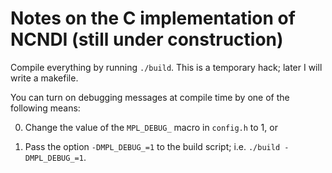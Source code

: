 # Notes on the C implementation of NCNDI (still under construction)

Compile everything by running `./build`. This is a temporary hack; later I will write a makefile.

You can turn on debugging messages at compile time by one of the following means:

0. Change the value of the `MPL_DEBUG_` macro in `config.h` to 1, or

1. Pass the option `-DMPL_DEBUG_=1` to the build script; i.e. `./build -DMPL_DEBUG_=1`.
